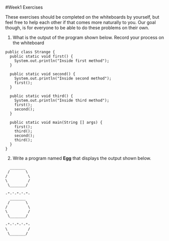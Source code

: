 #Week1 Exercises

These exercises should be completed on the whiteboards by yourself, but feel free to help each other if that comes more naturally to you. Our goal though, is for everyone to be able to do these problems on their own.

1. What is the output of the program shown below. Record your process on the whiteboard
  ```
  public class Strange {
    public static void first() {
      System.out.println("Inside first method");
    }

    public static void second() {
      System.out.println("Inside second method");
      first();
    }

    public static void third() {
      System.out.println("Inside third method");
      first();
      second();
    }

    public static void main(String [] args) {
      first();
      third();
      second();
      third();
    }
  }
  ```

2. Write a program named __Egg__ that displays the output shown below.
```
  _______
 /       \
/         \
\         /
 \_______/

-"-'-"-'-"-
  _______
 /       \
/         \
\         /
 \_______/

-"-'-"-'-"- 
\         /
 \_______/
 ```
 
 
  

